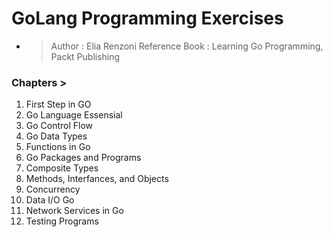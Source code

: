 # GoLang Programming  Exercises 
* > Author : Elia Renzoni
  > Reference Book : Learning Go Programming, Packt Publishing

### Chapters > 
1) First Step in GO
2) Go Language Essensial
3) Go Control Flow
4) Go Data Types
5) Functions in Go
6) Go Packages and Programs
7) Composite Types
8) Methods, Interfances, and Objects
9) Concurrency
10) Data I/O Go
11) Network Services in Go
12) Testing Programs

